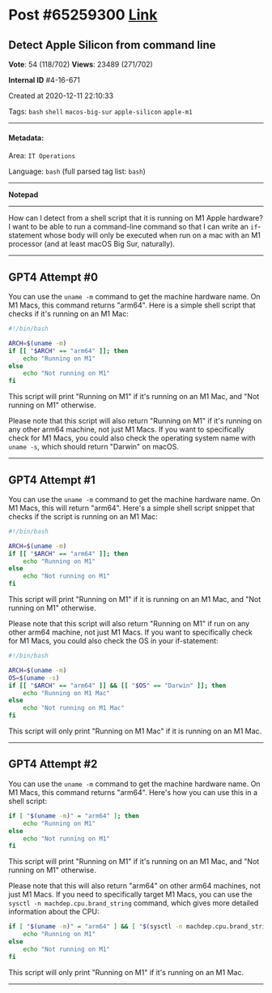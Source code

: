 
# Post \#65259300 [Link](https://stackoverflow.com/questions/65259300/)

## Detect Apple Silicon from command line

**Vote**: 54 (118/702) **Views**: 23489 (271/702) 

**Internal ID** \#4-16-671

Created at 2020-12-11 22:10:33

Tags: `bash` `shell` `macos-big-sur` `apple-silicon` `apple-m1`

----------

#### Metadata:

Area: `IT Operations`

Language: `bash` (full parsed tag list: `bash`)

----------

**Notepad**


----------

How can I detect from a shell script that it is running on M1 Apple hardware?
I want to be able to run a command-line command so that I can write an `if`-statement whose body will only be executed when run on a mac with an M1 processor (and at least macOS Big Sur, naturally).


----------
        
## GPT4 Attempt \#0

You can use the `uname -m` command to get the machine hardware name. On M1 Macs, this command returns "arm64". Here is a simple shell script that checks if it's running on an M1 Mac:

```bash
#!/bin/bash

ARCH=$(uname -m)
if [[ "$ARCH" == "arm64" ]]; then
    echo "Running on M1"
else
    echo "Not running on M1"
fi
```

This script will print "Running on M1" if it's running on an M1 Mac, and "Not running on M1" otherwise.

Please note that this script will also return "Running on M1" if it's running on any other arm64 machine, not just M1 Macs. If you want to specifically check for M1 Macs, you could also check the operating system name with `uname -s`, which should return "Darwin" on macOS.

--------

## GPT4 Attempt \#1

You can use the `uname -m` command to get the machine hardware name. On M1 Macs, this will return "arm64". Here's a simple shell script snippet that checks if the script is running on an M1 Mac:

```bash
#!/bin/bash

ARCH=$(uname -m)
if [[ "$ARCH" == "arm64" ]]; then
    echo "Running on M1"
else
    echo "Not running on M1"
fi
```

This script will print "Running on M1" if it is running on an M1 Mac, and "Not running on M1" otherwise. 

Please note that this script will also return "Running on M1" if run on any other arm64 machine, not just M1 Macs. If you want to specifically check for M1 Macs, you could also check the OS in your if-statement:

```bash
#!/bin/bash

ARCH=$(uname -m)
OS=$(uname -s)
if [[ "$ARCH" == "arm64" ]] && [[ "$OS" == "Darwin" ]]; then
    echo "Running on M1 Mac"
else
    echo "Not running on M1 Mac"
fi
```

This script will only print "Running on M1 Mac" if it is running on an M1 Mac.

--------

## GPT4 Attempt \#2

You can use the `uname -m` command to get the machine hardware name. On M1 Macs, this command returns "arm64". Here's how you can use this in a shell script:

```bash
if [ "$(uname -m)" = "arm64" ]; then
    echo "Running on M1"
else
    echo "Not running on M1"
fi
```

This script will print "Running on M1" if it's running on an M1 Mac, and "Not running on M1" otherwise.

Please note that this will also return "arm64" on other arm64 machines, not just M1 Macs. If you need to specifically target M1 Macs, you can use the `sysctl -n machdep.cpu.brand_string` command, which gives more detailed information about the CPU:

```bash
if [ "$(uname -m)" = "arm64" ] && [ "$(sysctl -n machdep.cpu.brand_string)" = "Apple M1" ]; then
    echo "Running on M1"
else
    echo "Not running on M1"
fi
```

This script will only print "Running on M1" if it's running on an M1 Mac.

--------
